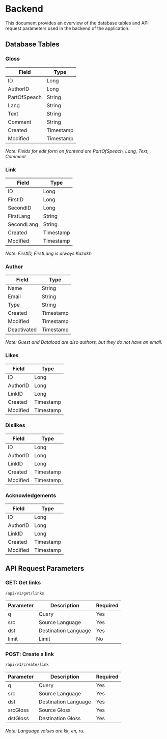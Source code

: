 # Backend

This document provides an overview of the database tables and API request parameters used in the backend of the application.

## Database Tables

### Gloss
| Field       | Type      |
|-------------|-----------|
| ID          | Long      |
| AuthorID    | Long      |
| PartOfSpeach| String    |
| Lang        | String    |
| Text        | String    |
| Comment     | String    |
| Created     | Timestamp |
| Modified    | Timestamp |

*Note: Fields for edit form on frontend are PartOfSpeach, Lang, Text, Comment.*

### Link
| Field         | Type       |
|---------------|------------|
| ID            | Long       |
| FirstID       | Long       |
| SecondID      | Long       |
| FirstLang     | String     |
| SecondLang    | String     |
| Created       | Timestamp  |
| Modified      | Timestamp  |

*Note: FirstID, FirstLang is always Kazakh*

### Author
| Field       | Type      |
|-------------|-----------|
| Name        | String    |
| Email       | String    |
| Type        | String    |
| Created     | Timestamp |
| Modified    | Timestamp |
| Deactivated | Timestamp |

*Note: Guest and Dataload are also authors, but they do not have an email.*

### Likes
| Field    | Type      |
|----------|-----------|
| ID       | Long      |
| AuthorID | Long      |
| LinkID   | Long      |
| Created  | Timestamp |
| Modified | Timestamp |

### Dislikes
| Field    | Type      |
|----------|-----------|
| ID       | Long      |
| AuthorID | Long      |
| LinkID   | Long      |
| Created  | Timestamp |
| Modified | Timestamp |

### Acknowledgements
| Field    | Type      |
|----------|-----------|
| ID       | Long      |
| AuthorID | Long      |
| LinkID   | Long      |
| Created  | Timestamp |
| Modified | Timestamp |

## API Request Parameters

### GET: Get links

`/api/v1/get/links`

| Parameter | Description           | Required |
|-----------|-----------------------|----------|
| q         | Query                 | Yes      |
| src       | Source Language       | Yes      |
| dst       | Destination Language  | Yes      |
| limit     | Limit                 | No       |

### POST: Create a link

`/api/v1/create/link`

| Parameter | Description          | Required |
|-----------|----------------------|----------|
| q         | Query                | Yes      |
| src       | Source Language      | Yes      |
| dst       | Destination Language | Yes      |
| srcGloss  | Source Gloss         | Yes      |
| dstGloss  | Destination Gloss    | Yes      |

*Note: Language values are kk, en, ru.*